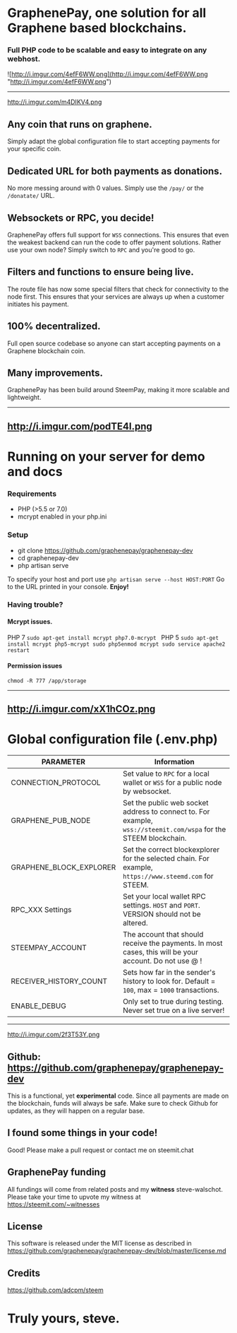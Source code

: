 # GraphenePay, one solution for all Graphene based blockchains. 
### Full PHP code to be scalable and easy to integrate on any webhost.

![http://i.imgur.com/4efF6WW.png](http://i.imgur.com/4efF6WW.png "http://i.imgur.com/4efF6WW.png")

----
http://i.imgur.com/m4DIKV4.png
## Any coin that runs on graphene.
Simply adapt the global configuration file to start accepting payments for your specific coin.

## Dedicated URL for both payments as donations. 
No more messing around with 0 values. Simply use the `/pay/` or the `/donatate/` URL.

## Websockets or RPC, you decide!
GraphenePay offers full support for `WSS` connections. This ensures that even the weakest backend can run the code to offer payment solutions. Rather use your own node? Simply switch to `RPC` and you're good to go.

## Filters and functions to ensure being live.
The route file has now some special filters that check for connectivity to the node first. This ensures that your services are always up when a customer initiates his payment.

## 100% decentralized.
Full open source codebase so anyone can start accepting payments on a Graphene blockchain coin.

## Many improvements.
GraphenePay has been build around SteemPay, making it more scalable and lightweight.


----
http://i.imgur.com/podTE4I.png
-----

# Running on your server for demo and docs

### Requirements

 - PHP (>5.5 or 7.0)
 - mcrypt enabled in your php.ini
 
### Setup
 - git clone https://github.com/graphenepay/graphenepay-dev
 - cd graphenepay-dev
 - php artisan serve
 
To specify your host and port use `php artisan serve --host HOST:PORT`
Go to the URL printed in your console. **Enjoy!**

### Having trouble? 

#### Mcrypt issues.

PHP 7
`sudo apt-get install mcrypt php7.0-mcrypt
`
PHP 5
`sudo apt-get install mcrypt php5-mcrypt
sudo php5enmod mcrypt
sudo service apache2 restart`

#### Permission issues
`chmod -R 777 /app/storage`


----
http://i.imgur.com/xX1hCOz.png
----
# Global configuration file (.env.php)

| PARAMETER       |  Information       |
| ------------ | ------------ |
|  CONNECTION_PROTOCOL | Set value to `RPC` for a local wallet or `WSS` for a public node by websocket.|
|  GRAPHENE_PUB_NODE | Set the public web socket address to connect to. For example, `wss://steemit.com/wspa` for the STEEM blockchain.|
|  GRAPHENE_BLOCK_EXPLORER | Set the correct blockexplorer for the selected chain. For example, `https://www.steemd.com` for STEEM.|
|  RPC_XXX Settings	 | Set your local wallet RPC settings. `HOST` and `PORT`. VERSION should not be altered.|
|  STEEMPAY_ACCOUNT | The account that should receive the payments. In most cases, this will be your account. Do not use @ !|
|  RECEIVER_HISTORY_COUNT | Sets how far in the sender's history to look for. Default = `100`, max = `1000` transactions.|
|  ENABLE_DEBUG | Only set to true during testing. Never set true on a live server!|

----
http://i.imgur.com/2f3T53Y.png

## Github:  https://github.com/graphenepay/graphenepay-dev

This is a functional, yet **experimental** code. Since all payments are made on the blockchain, funds will always be safe. Make sure to check Github for updates, as they will happen on a regular base.

## I found some things in your code!
Good! Please make a pull request or contact me on steemit.chat

## GraphenePay funding
All fundings will come from related posts and my **witness** steve-walschot. Please take your time to upvote my witness at https://steemit.com/~witnesses

## License
This software is released under the MIT license as described in https://github.com/graphenepay/graphenepay-dev/blob/master/license.md

## Credits
https://github.com/adcpm/steem


# Truly yours, steve.
